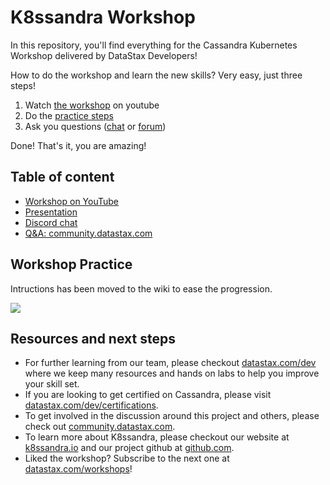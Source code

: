 # K8ssandra Workshop

In this repository, you'll find everything for the Cassandra Kubernetes Workshop delivered by DataStax Developers!

How to do the workshop and learn the new skills? Very easy, just three steps! 

1. Watch [the workshop](https://youtu.be/GddqfK8JubA) on youtube
2. Do the [practice steps](https://github.com/datastaxdevs/k8ssandra-workshop/wiki)
3. Ask you questions ([chat](https://bit.ly/cassandra-workshop) or [forum](https://community.datastax.com))

Done! That's it, you are amazing! 

## Table of content

* [Workshop on YouTube](https://youtu.be/GddqfK8JubA)
* [Presentation](https://github.com/datastaxdevs/k8ssandra-workshop/raw/main/K8ssandra%20Workshop%20Feb%202021.pdf)
* [Discord chat](https://bit.ly/cassandra-workshop)
* [Q&A: community.datastax.com](https://community.datastax.com)

## Workshop Practice

Intructions has been moved to the wiki to ease the progression.

<p align="left">
<a href="https://github.com/datastaxdevs/k8ssandra-workshop/wiki">
 <img src="https://dabuttonfactory.com/button.png?t=Open+labs+in+wiki&f=Roboto-Bold&ts=26&tc=fff&hp=45&vp=20&c=11&bgt=unicolored&bgc=15d798" />
</a>
</p>

## Resources and next steps

* For further learning from our team, please checkout [datastax.com/dev](https://datastax.com/dev) where we keep many resources and hands on labs to help you improve your skill set.
* If you are looking to get certified on Cassandra, please visit [datastax.com/dev/certifications](https://datastax.com/dev/certifications).
* To get involved in the discussion around this project and others, please check out [community.datastax.com](https://community.datastax.com).
* To learn more about K8ssandra, please checkout our website at [k8ssandra.io](https://k8ssandra.io) and our project github at [github.com](https://github.com/k8ssandra/k8ssandra).
* Liked the workshop? Subscribe to the next one at [datastax.com/workshops](https://datastax.com/workshops)! 
